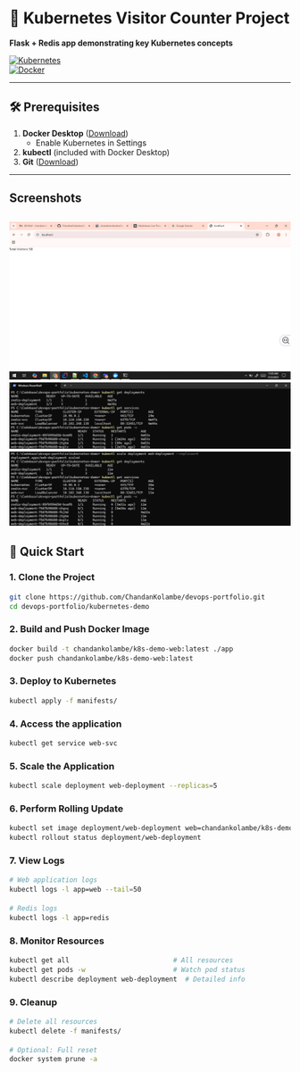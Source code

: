 # 🚀 Kubernetes Visitor Counter Project  
**Flask + Redis app demonstrating key Kubernetes concepts**  

[![Kubernetes](https://img.shields.io/badge/Kubernetes-v1.27+-326CE5.svg?logo=kubernetes)](https://kubernetes.io/)  
[![Docker](https://img.shields.io/badge/Docker-24.0+-2496ED.svg?logo=docker)](https://www.docker.com/)

---

## 🛠️ Prerequisites  
1. **Docker Desktop** ([Download](https://www.docker.com/products/docker-desktop))  
   - Enable Kubernetes in Settings  
2. **kubectl** (included with Docker Desktop)  
3. **Git** ([Download](https://git-scm.com/))  

---
## Screenshots
![Visitor Counter Demo](screenshots/webapp.png "Webapp Preview")
![First  run pods check](screenshots/beforescale.png "First run Pods Check")
![After scaling pods check](screenshots/afterscale.png "After scaling Pods Check")
---

## 🚀 Quick Start  

### 1. Clone the Project  
```bash
git clone https://github.com/ChandanKolambe/devops-portfolio.git
cd devops-portfolio/kubernetes-demo
```

### 2. Build and Push Docker Image
```bash
docker build -t chandankolambe/k8s-demo-web:latest ./app
docker push chandankolambe/k8s-demo-web:latest
```

### 3. Deploy to Kubernetes
```bash
kubectl apply -f manifests/
```

### 4. Access the application
```bash
kubectl get service web-svc
```

### 5. Scale the Application
```bash
kubectl scale deployment web-deployment --replicas=5
```

### 6. Perform Rolling Update
```bash
kubectl set image deployment/web-deployment web=chandankolambe/k8s-demo-web:v2
kubectl rollout status deployment/web-deployment
```

### 7. View Logs
```bash
# Web application logs
kubectl logs -l app=web --tail=50

# Redis logs
kubectl logs -l app=redis
```

### 8. Monitor Resources
```bash
kubectl get all                          # All resources
kubectl get pods -w                      # Watch pod status
kubectl describe deployment web-deployment  # Detailed info
```

### 9. Cleanup
```bash
# Delete all resources
kubectl delete -f manifests/

# Optional: Full reset
docker system prune -a
```